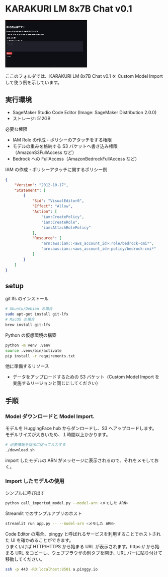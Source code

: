 # KARAKURI LM 8x7B Chat v0.1 

![gif](./docs/karakuri-streamlit-app.gif)

ここのフォルダでは、KARAKURI LM 8x7B Chat v0.1 を Custom Model Import して使う例を示しています。  

## 実行環境

- SageMaker Studio Code Editor (Image: SageMaker Distribution 2.0.0)
- ストレージ: 512GB

必要な権限
- IAM Role の作成・ポリシーのアタッチをする権限
- モデルの重みを格納する S3 バケットへ書き込み権限（AmazonS3FullAccess など）
- Bedrock への FullAccess（AmazonBedrockFullAccess など）

IAM の作成・ポリシーアタッチに関するポリシー例
```json
{
	"Version": "2012-10-17",
	"Statement": [
		{
			"Sid": "VisualEditor0",
			"Effect": "Allow",
			"Action": [
				"iam:CreatePolicy",
				"iam:CreateRole",
				"iam:AttachRolePolicy"
			],
			"Resource": [
				"arn:aws:iam::<aws_account_id>:role/bedrock-cmi*",
				"arn:aws:iam::<aws_account_id>:policy/bedrock-cmi*"
			]
		}
	]
}
```

## setup

git lfs のインストール
```sh
# Ubuntu/Debian の場合
sudo apt-get install git-lfs
# MacOS の場合
brew install git-lfs
```

Python の仮想環境の構築
```sh
python -m venv .venv 
source .venv/bin/activate
pip install -r requirements.txt
```

他に準備するリソース
- データをアップロードするための S3 バケット（Custom Model Import を実施するリージョンと同じにしてください）



## 手順

### Model ダウンロードと Model Import. 

モデルを HuggingFace hub からダンロードし、S3 へアップロードします。  
モデルサイズが大きいため、１時間以上かかります。  
```sh
# 必要情報を指示に従って入力する
./download.sh
```

import したモデルの ARN がメッセージに表示されるので、それをメモしておく。  


### Import したモデルの使用

シンプルに呼び出す

```sh
python call_imported_model.py --model-arn <メモした ARN>
```

Streamlit でのサンプルアプリのホスト

```sh
streamlit run app.py -- --model-arn <メモした ARN>
```
Code Editor の場合、pinggy と呼ばれるサービスを利用することでホストされた UI を確かめることができます。  
うまくいけば HTTP/HTTPS から始まる URL が表示されます。https:// から始まる URL をコピーし、ウェブブラウザの別タブを開き、URL バーに貼り付けて移動してください。  
```sh
ssh -p 443 -R0:localhost:8501 a.pinggy.io
```


